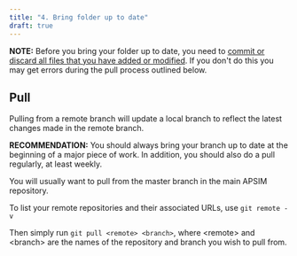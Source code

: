 ```yaml
---
title: "4. Bring folder up to date"
draft: true
---
```


**NOTE:** Before you bring your folder up to date, you need to [commit or discard all files that you have added or modified](/contribute/cli/commit). If you don't do this you may get errors during the pull process outlined below.

## Pull

Pulling from a remote branch will update a local branch to reflect the latest changes made in the remote branch.

**RECOMMENDATION:** You should always bring your branch up to date at the beginning of a major piece of work. In addition, you should also do a pull regularly, at least weekly.

You will usually want to pull from the master branch in the main APSIM repository.

To list your remote repositories and their associated URLs, use ````git remote -v````

Then simply run ````git pull <remote> <branch>````, where \<remote\> and \<branch\> are the names of the repository and branch you wish to pull from.
